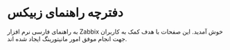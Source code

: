 
# دفترچه راهنمای زبیکس
به راهنمای فارسی نرم افزار Zabbix خوش آمدید.
این صفحات با هدف کمک به کاربران جهت انجام موفق امور مانیتورینگ ایجاد شده اند.
